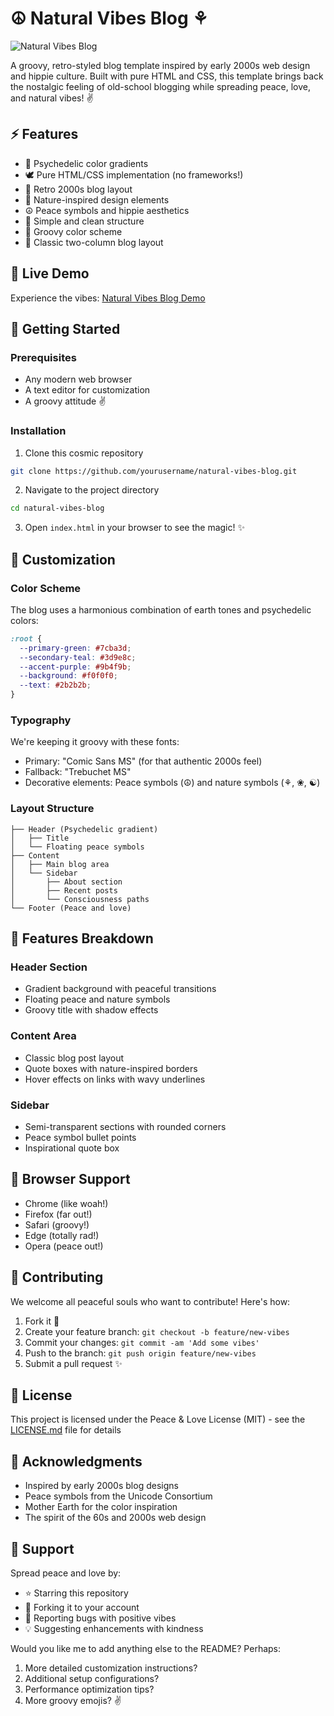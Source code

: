 # ☮ Natural Vibes Blog ⚘

![Natural Vibes Blog](https://ibb.co/4JfS8j5)

A groovy, retro-styled blog template inspired by early 2000s web design and hippie culture. Built with pure HTML and CSS, this template brings back the nostalgic feeling of old-school blogging while spreading peace, love, and natural vibes! ✌️

## ⚡ Features

* 🌈 Psychedelic color gradients
* 🕊️ Pure HTML/CSS implementation (no frameworks!)
* 🌺 Retro 2000s blog layout
* 🍃 Nature-inspired design elements
* ☮️ Peace symbols and hippie aesthetics
* 📱 Simple and clean structure
* 🎨 Groovy color scheme
* 📖 Classic two-column blog layout

## 🌟 Live Demo

Experience the vibes: [Natural Vibes Blog Demo](iamkuff.github.io/NaturalVibesBlog/) 

## 🚀 Getting Started

### Prerequisites

* Any modern web browser
* A text editor for customization
* A groovy attitude ✌️

### Installation

1. Clone this cosmic repository
```bash
git clone https://github.com/yourusername/natural-vibes-blog.git
```

2. Navigate to the project directory
```bash
cd natural-vibes-blog
```

3. Open `index.html` in your browser to see the magic! ✨

## 🎨 Customization

### Color Scheme

The blog uses a harmonious combination of earth tones and psychedelic colors:

```css
:root {
  --primary-green: #7cba3d;
  --secondary-teal: #3d9e8c;
  --accent-purple: #9b4f9b;
  --background: #f0f0f0;
  --text: #2b2b2b;
}
```

### Typography

We're keeping it groovy with these fonts:
* Primary: "Comic Sans MS" (for that authentic 2000s feel)
* Fallback: "Trebuchet MS"
* Decorative elements: Peace symbols (☮) and nature symbols (⚘, ❀, ☯)

### Layout Structure

```
├── Header (Psychedelic gradient)
│   ├── Title
│   └── Floating peace symbols
├── Content
│   ├── Main blog area
│   └── Sidebar
│       ├── About section
│       ├── Recent posts
│       └── Consciousness paths
└── Footer (Peace and love)
```

## 🌿 Features Breakdown

### Header Section
* Gradient background with peaceful transitions
* Floating peace and nature symbols
* Groovy title with shadow effects

### Content Area
* Classic blog post layout
* Quote boxes with nature-inspired borders
* Hover effects on links with wavy underlines

### Sidebar
* Semi-transparent sections with rounded corners
* Peace symbol bullet points
* Inspirational quote box

## 🌈 Browser Support

* Chrome (like woah!)
* Firefox (far out!)
* Safari (groovy!)
* Edge (totally rad!)
* Opera (peace out!)

## 🤝 Contributing

We welcome all peaceful souls who want to contribute! Here's how:

1. Fork it 🍴
2. Create your feature branch: `git checkout -b feature/new-vibes`
3. Commit your changes: `git commit -am 'Add some vibes'`
4. Push to the branch: `git push origin feature/new-vibes`
5. Submit a pull request ✨

## 📝 License

This project is licensed under the Peace & Love License (MIT) - see the [LICENSE.md](LICENSE.md) file for details

## 🙏 Acknowledgments

* Inspired by early 2000s blog designs
* Peace symbols from the Unicode Consortium
* Mother Earth for the color inspiration
* The spirit of the 60s and 2000s web design

## 🌟 Support

Spread peace and love by:
* ⭐ Starring this repository
* 🍴 Forking it to your account
* 🐛 Reporting bugs with positive vibes
* 💡 Suggesting enhancements with kindness

Would you like me to add anything else to the README? Perhaps:
1. More detailed customization instructions?
2. Additional setup configurations?
3. Performance optimization tips?
4. More groovy emojis? ✌️
